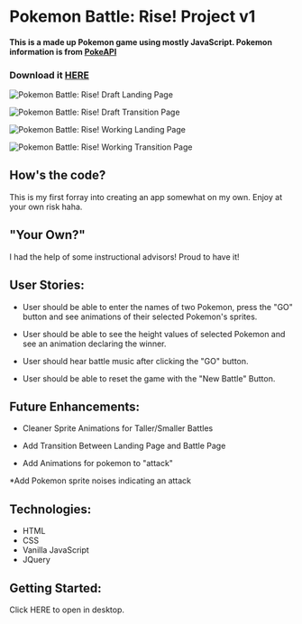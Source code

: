# Pokemon Battle: Rise! Project v1

#### This is a made up Pokemon game using mostly  JavaScript. Pokemon information is from [PokeAPI](https://pokeapi.co/)

### Download it [HERE](https://git.generalassemb.ly/crossronald/pokemon-ga-project1/archive/master.zip)

![Pokemon Battle: Rise! Draft Landing Page](https://imgur.com/vQFpwmN)

 ![Pokemon Battle: Rise! Draft Transition Page](https://imgur.com/zfTLzYC)

![Pokemon Battle: Rise! Working Landing Page](https://imgur.com/FGoxiYn)

![Pokemon Battle: Rise! Working Transition Page](https://imgur.com/VW6Ig1c)

## How's the code?
This is my first forray into creating an app somewhat on my own. Enjoy at your own risk haha.

## "Your Own?"
I had the help of some instructional advisors! Proud to have it!

## User Stories:
* User should be able to enter the names of two Pokemon, press the "GO" button and see animations of their selected Pokemon's sprites.

* User should be able to see the height values of selected Pokemon and see an animation declaring the winner.

* User should hear battle music after clicking the "GO" button.

* User should be able to reset the game with the "New Battle" Button.



## Future Enhancements:
* Cleaner Sprite Animations for Taller/Smaller Battles

* Add Transition Between Landing Page and Battle Page

* Add Animations for pokemon to "attack"

*Add Pokemon sprite noises indicating an attack


## Technologies:
* HTML
* CSS
* Vanilla JavaScript
* JQuery
 



## Getting Started:
Click HERE to open in desktop.